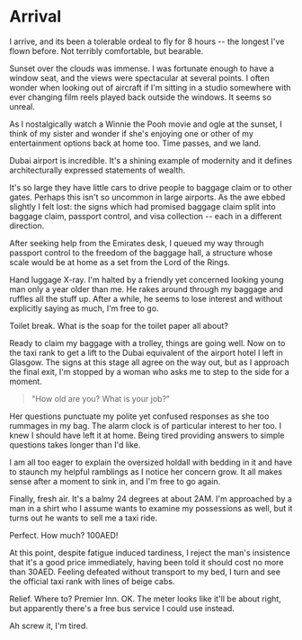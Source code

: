 # Arrival #

I arrive, and its been a tolerable ordeal to fly for 8 hours -- the longest I've flown before. Not terribly comfortable, but bearable.

Sunset over the clouds was immense. I was fortunate enough to have a window seat, and the views were spectacular at several points. I often wonder when looking out of aircraft if I'm sitting in a studio somewhere with ever changing film reels played back outside the windows. It seems so unreal.

As I nostalgically watch a Winnie the Pooh movie and ogle at the sunset, I think of my sister and wonder if she's enjoying one or other of my entertainment options back at home too. Time passes, and we land.

Dubai airport is incredible. It's a shining example of modernity and it defines architecturally expressed statements of wealth.

It's so large they have little cars to drive people to baggage claim or to other gates. Perhaps this isn't so uncommon in large airports. As the awe ebbed slightly I felt lost: the signs which had promised baggage claim split into baggage claim, passport control, and visa collection -- each in a different direction.

After seeking help from the Emirates desk, I queued my way through passport control to the freedom of the baggage hall, a structure whose scale would be at home as a set from the Lord of the Rings.

Hand luggage X-ray. I'm halted by a friendly yet concerned looking young man only a year older than me. He rakes around through my baggage and ruffles all the stuff up. After a while, he seems to lose interest and without explicitly saying as much, I'm free to go.

Toilet break. What is the soap for the toilet paper all about?

Ready to claim my baggage with a trolley, things are going well. Now on to the taxi rank to get a lift to the Dubai equivalent of the airport hotel I left in Glasgow. The signs at this stage all agree on the way out, but as I approach the final exit, I'm stopped by a woman who asks me to step to the side for a moment.

> "How old are you? What is your job?"

Her questions punctuate my polite yet confused responses as she too rummages in my bag. The alarm clock is of particular interest to her too. I knew I should have left it at home. Being tired providing answers to simple questions takes longer than I'd like.

I am all too eager to explain the oversized holdall with bedding in it and have to staunch my helpful ramblings as I notice her concern grow. It all makes sense after a moment to sink in, and I'm free to go again.

Finally, fresh air. It's a balmy 24 degrees at about 2AM. I'm approached by a man in a shirt who I assume wants to examine my possessions as well, but it turns out he wants to sell me a taxi ride.

Perfect. How much? 100AED!

At this point, despite fatigue induced tardiness, I reject the man's insistence that it's a good price immediately, having been told it should cost no more than 30AED. Feeling defeated without transport to my bed, I turn and see the official taxi rank with lines of beige cabs.

Relief. Where to? Premier Inn. OK. The meter looks like it'll be about right, but apparently there's a free bus service I could use instead.

Ah screw it, I'm tired.